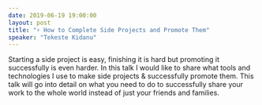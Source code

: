 ```yaml
---
date: 2019-06-19 19:00:00
layout: post
title: "⚡️ How to Complete Side Projects and Promote Them"
speaker: "Tekeste Kidanu"
---
```


Starting a side project is easy, finishing it is hard but promoting it successfully is even harder. In this talk I would like to share what tools and technologies I use to make side projects & successfully promote them. This talk will go into detail on what you need to do to successfully share your work to the whole world instead of just your friends and families.
